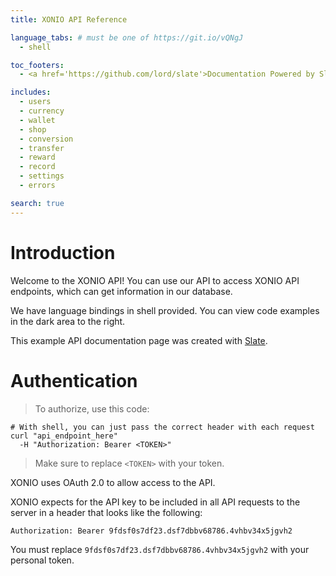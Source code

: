 ```yaml
---
title: XONIO API Reference

language_tabs: # must be one of https://git.io/vQNgJ
  - shell

toc_footers:
  - <a href='https://github.com/lord/slate'>Documentation Powered by Slate</a>

includes:
  - users
  - currency
  - wallet
  - shop
  - conversion
  - transfer
  - reward
  - record
  - settings
  - errors

search: true
---
```


# Introduction

Welcome to the XONIO API! You can use our API to access XONIO API endpoints, which can get information in our database.

We have language bindings in shell provided. You can view code examples in the dark area to the right.

This example API documentation page was created with [Slate](https://github.com/lord/slate).

# Authentication

> To authorize, use this code:

```shell
# With shell, you can just pass the correct header with each request
curl "api_endpoint_here"
  -H "Authorization: Bearer <TOKEN>"
```

> Make sure to replace `<TOKEN>` with your token.

XONIO uses OAuth 2.0 to allow access to the API.

XONIO expects for the API key to be included in all API requests to the server in a header that looks like the following:

`Authorization: Bearer 9fdsf0s7df23.dsf7dbbv68786.4vhbv34x5jgvh2`

<aside class="notice">
You must replace <code>9fdsf0s7df23.dsf7dbbv68786.4vhbv34x5jgvh2</code> with your personal token.
</aside>